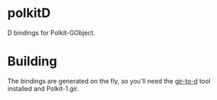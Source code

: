 # polkitD

D bindings for Polkit-GObject.

# Building

The bindings are generated on the fly, so you'll need the [gir-to-d](https://github.com/gtkd-developers/gir-to-d) tool installed
and Polkit-1.gir.
